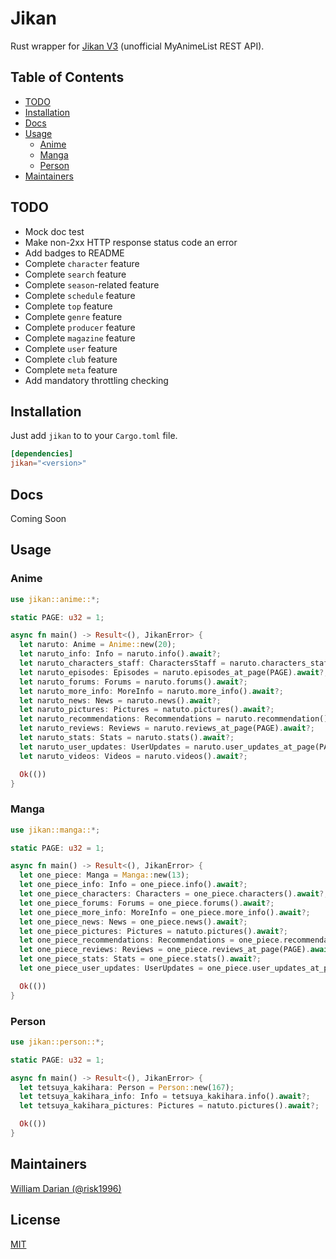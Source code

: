 # Jikan

Rust wrapper for [Jikan V3](https://jikan.moe) (unofficial MyAnimeList REST API).

## Table of Contents

- [TODO](#todo)
- [Installation](#installation)
- [Docs](#docs)
- [Usage](#usage)
  - [Anime](#anime)
  - [Manga](#manga)
  - [Person](#person)
- [Maintainers](#maintainers)

## TODO

- Mock doc test
- Make non-2xx HTTP response status code an error
- Add badges to README
- Complete `character` feature
- Complete `search` feature
- Complete `season`-related feature
- Complete `schedule` feature
- Complete `top` feature
- Complete `genre` feature
- Complete `producer` feature
- Complete `magazine` feature
- Complete `user` feature
- Complete `club` feature
- Complete `meta` feature
- Add mandatory throttling checking

## Installation

Just add `jikan` to to your `Cargo.toml` file.

```toml
[dependencies]
jikan="<version>"
```

## Docs

Coming Soon

## Usage

### Anime

```rust
use jikan::anime::*;

static PAGE: u32 = 1;

async fn main() -> Result<(), JikanError> {
  let naruto: Anime = Anime::new(20);
  let naruto_info: Info = naruto.info().await?;
  let naruto_characters_staff: CharactersStaff = naruto.characters_staff().await?;
  let naruto_episodes: Episodes = naruto.episodes_at_page(PAGE).await?;
  let naruto_forums: Forums = naruto.forums().await?;
  let naruto_more_info: MoreInfo = naruto.more_info().await?;
  let naruto_news: News = naruto.news().await?;
  let naruto_pictures: Pictures = natuto.pictures().await?;
  let naruto_recommendations: Recommendations = naruto.recommendation().await?;
  let naruto_reviews: Reviews = naruto.reviews_at_page(PAGE).await?;
  let naruto_stats: Stats = naruto.stats().await?;
  let naruto_user_updates: UserUpdates = naruto.user_updates_at_page(PAGE).await?;
  let naruto_videos: Videos = naruto.videos().await?;

  Ok(())
}
```

### Manga

```rust
use jikan::manga::*;

static PAGE: u32 = 1;

async fn main() -> Result<(), JikanError> {
  let one_piece: Manga = Manga::new(13);
  let one_piece_info: Info = one_piece.info().await?;
  let one_piece_characters: Characters = one_piece.characters().await?;
  let one_piece_forums: Forums = one_piece.forums().await?;
  let one_piece_more_info: MoreInfo = one_piece.more_info().await?;
  let one_piece_news: News = one_piece.news().await?;
  let one_piece_pictures: Pictures = natuto.pictures().await?;
  let one_piece_recommendations: Recommendations = one_piece.recommendation().await?;
  let one_piece_reviews: Reviews = one_piece.reviews_at_page(PAGE).await?;
  let one_piece_stats: Stats = one_piece.stats().await?;
  let one_piece_user_updates: UserUpdates = one_piece.user_updates_at_page(PAGE).await?;

  Ok(())
}
```

### Person

```rust
use jikan::person::*;

static PAGE: u32 = 1;

async fn main() -> Result<(), JikanError> {
  let tetsuya_kakihara: Person = Person::new(167);
  let tetsuya_kakihara_info: Info = tetsuya_kakihara.info().await?;
  let tetsuya_kakihara_pictures: Pictures = natuto.pictures().await?;

  Ok(())
}
```

## Maintainers

[William Darian (@risk1996)](https://github.com/risk1996)

## License

[MIT](https://github.com/risk1996/jikan/blob/master/LICENSE)
